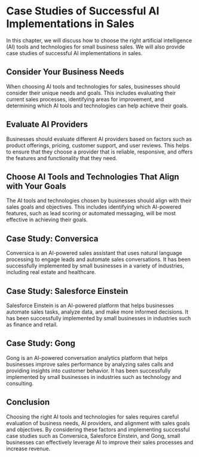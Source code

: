 Case Studies of Successful AI Implementations in Sales
=========================================================================================================================

In this chapter, we will discuss how to choose the right artificial intelligence (AI) tools and technologies for small business sales. We will also provide case studies of successful AI implementations in sales.

Consider Your Business Needs
----------------------------

When choosing AI tools and technologies for sales, businesses should consider their unique needs and goals. This includes evaluating their current sales processes, identifying areas for improvement, and determining which AI tools and technologies can help achieve their goals.

Evaluate AI Providers
---------------------

Businesses should evaluate different AI providers based on factors such as product offerings, pricing, customer support, and user reviews. This helps to ensure that they choose a provider that is reliable, responsive, and offers the features and functionality that they need.

Choose AI Tools and Technologies That Align with Your Goals
-----------------------------------------------------------

The AI tools and technologies chosen by businesses should align with their sales goals and objectives. This includes identifying which AI-powered features, such as lead scoring or automated messaging, will be most effective in achieving their goals.

Case Study: Conversica
----------------------

Conversica is an AI-powered sales assistant that uses natural language processing to engage leads and automate sales conversations. It has been successfully implemented by small businesses in a variety of industries, including real estate and healthcare.

Case Study: Salesforce Einstein
-------------------------------

Salesforce Einstein is an AI-powered platform that helps businesses automate sales tasks, analyze data, and make more informed decisions. It has been successfully implemented by small businesses in industries such as finance and retail.

Case Study: Gong
----------------

Gong is an AI-powered conversation analytics platform that helps businesses improve sales performance by analyzing sales calls and providing insights into customer behavior. It has been successfully implemented by small businesses in industries such as technology and consulting.

Conclusion
----------

Choosing the right AI tools and technologies for sales requires careful evaluation of business needs, AI providers, and alignment with sales goals and objectives. By considering these factors and implementing successful case studies such as Conversica, Salesforce Einstein, and Gong, small businesses can effectively leverage AI to improve their sales processes and increase revenue.
